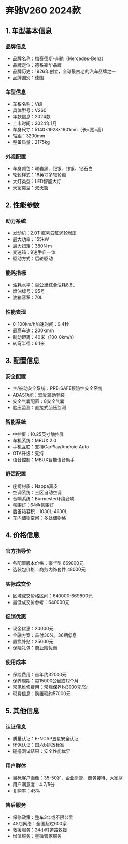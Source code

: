 # 奔驰V260 2024款

## 1. 车型基本信息
### 品牌信息
- 品牌名称：梅赛德斯-奔驰（Mercedes-Benz）
- 品牌定位：德系豪华品牌
- 品牌历史：1926年创立，全球最古老的汽车品牌之一
- 品牌国别：德国

### 车型信息
- 车系名称：V级
- 具体型号：V260
- 年款信息：2024款
- 上市时间：2024年1月
- 车身尺寸：5140×1928×1901mm（长×宽×高）
- 轴距：3200mm
- 整备质量：2175kg

### 外观配置
- 车身颜色：曜岩黑、钯银、铱银、钻石白
- 轮毂样式：18英寸多辐轮毂
- 大灯类型：LED智能大灯
- 天窗类型：双天窗

## 2. 性能参数
### 动力系统
- 发动机：2.0T 直列四缸涡轮增压
- 最大功率：155kW
- 最大扭矩：380N·m
- 变速箱：9速手自一体
- 驱动方式：后轮驱动

### 能耗指标
- 油耗水平：百公里综合油耗8.8L
- 燃油标号：95号
- 油箱容积：70L

### 性能表现
- 0-100km/h加速时间：9.4秒
- 最高车速：200km/h
- 制动距离：40米（100-0km/h）
- 转弯半径：6.1米

## 3. 配置信息
### 安全配置
- 主/被动安全系统：PRE-SAFE预防性安全系统
- ADAS功能：驾驶辅助套装
- 安全气囊配置：8安全气囊
- 胎压监测：直接式胎压监测

### 智能系统
- 中控屏：10.25英寸触控屏
- 车机系统：MBUX 2.0
- 手机互联：支持CarPlay/Android Auto
- OTA升级：支持
- 语音控制：MBUX智能语音助手

### 舒适配置
- 座椅材质：Nappa真皮
- 空调系统：三区自动空调
- 音响系统：Burmester环绕音响
- 氛围灯：64色氛围灯
- 后备箱容积：1030L-4630L
- 车内储物空间：多处储物格

## 4. 价格信息
### 官方指导价
- 各配置版本价格：豪华型 669800元
- 选装包价格：商务内饰套件 48000元

### 实际成交价
- 区域成交价格区间：640000-669800元
- 最低成交价参考：640000元

### 促销优惠
- 现金优惠：20000元
- 金融方案：首付30%，36期低息
- 置换补贴：25000元
- 保险礼包：商业险优惠

### 使用成本
- 保险费用：首年约32000元
- 保养周期：每15000公里或12个月
- 常见维修费用：常规保养约3000元/次
- 税费信息：购置税约57000元

## 5. 其他信息
### 认证信息
- 质量认证：E-NCAP五星安全认证
- 环保认证：国六b排放标准
- 碰撞测试结果：安全性能优异

### 用户群体
- 目标客户画像：35-50岁，企业高管、商务接待、大家庭
- 用户满意度：4.7/5分
- 复购率：45%

### 售后服务
- 保修政策：整车3年或不限公里
- 4S店网络：全国超过600家
- 救援服务：24小时道路救援
- 增值服务：星徽管家服务